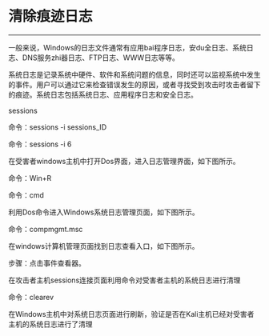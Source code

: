 # 清除痕迹日志

---

一般来说，Windows的日志文件通常有应用bai程序日志，安du全日志、系统日志、DNS服务zhi器日志、FTP日志、WWW日志等等。

系统日志是记录系统中硬件、软件和系统问题的信息，同时还可以监视系统中发生的事件。用户可以通过它来检查错误发生的原因，或者寻找受到攻击时攻击者留下的痕迹。系统日志包括系统日志、应用程序日志和安全日志。

sessions

命令：sessions -i sessions_ID

命令：sessions -i 6

在受害者windows主机中打开Dos界面，进入日志管理界面，如下图所示。

命令：Win+R

命令：cmd

利用Dos命令进入Windows系统日志管理页面，如下图所示。

命令：compmgmt.msc

在windows计算机管理页面找到日志查看入口，如下图所示。

步骤：点击事件查看器。

在攻击者主机sessions连接页面利用命令对受害者主机的系统日志进行清理

命令：clearev

在Windows主机中对系统日志页面进行刷新，验证是否在Kali主机已经对受害者主机的系统日志进行了清理

